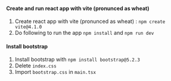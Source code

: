 #### Create and run react app with vite (pronunced as wheat)
1. Create react app with vite (pronunced as wheat) : `npm create vite@4.1.0`
2. Do following to run the app
 `npm install` and `npm run dev`

#### Install bootstrap
1. Install bootstrap with `npm install bootstrap@5.2.3`
2. Delete `index.css`
3. Import `bootstrap.css` in `main.tsx`